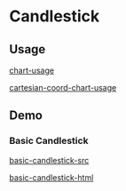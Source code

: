 # Candlestick

## Usage

[chart-usage](chart-usage.md ':include')

[cartesian-coord-chart-usage](cartesian-coord-chart-usage.md ':include')

## Demo

### Basic Candlestick

[basic-candlestick-src](../_media/candlestick/basic-candlestick-src.md ':include')

[basic-candlestick-html](../_media/candlestick/basic-candlestick.html ':include :type=iframe')
